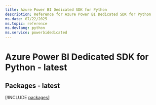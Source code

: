 ```yaml
---
title: Azure Power BI Dedicated SDK for Python
description: Reference for Azure Power BI Dedicated SDK for Python
ms.date: 07/22/2025
ms.topic: reference
ms.devlang: python
ms.service: powerbidedicated
---
```

# Azure Power BI Dedicated SDK for Python - latest
## Packages - latest
[!INCLUDE [packages](power-bi-dedicated-index.md)]